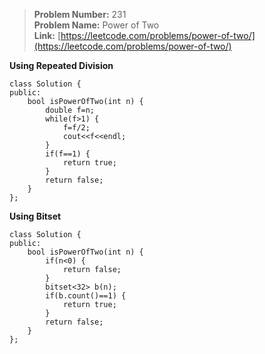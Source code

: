 > **Problem Number:** 231 <br>
> **Problem Name:** Power of Two <br>
> **Link:** [https://leetcode.com/problems/power-of-two/](https://leetcode.com/problems/power-of-two/) <br>

**Using Repeated Division** 

    class Solution {
    public:
        bool isPowerOfTwo(int n) {
            double f=n;
            while(f>1) {
                f=f/2;
                cout<<f<<endl;
            }
            if(f==1) {
                return true;
            }
            return false;
        }
    };

**Using Bitset**

    class Solution {
    public:
        bool isPowerOfTwo(int n) {
            if(n<0) {
                return false;
            }
            bitset<32> b(n);
            if(b.count()==1) {
                return true;
            }
            return false;
        }
    };
